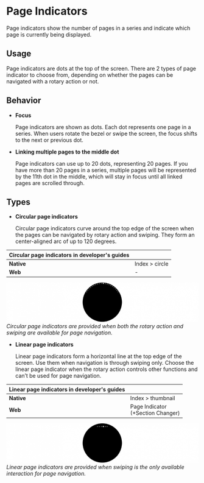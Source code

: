 # Page Indicators

Page indicators show the number of pages in a series and indicate which page is currently being displayed.

## Usage

Page indicators are dots at the top of the screen. There are 2 types of page indicator to choose from, depending on whether the pages can be navigated with a rotary action or not.

## Behavior

-   **Focus**

    Page indicators are shown as dots. Each dot represents one page in a series. When users rotate the bezel or swipe the screen, the focus shifts to the next or previous dot.

-   **Linking multiple pages to the middle dot**

    Page indicators can use up to 20 dots, representing 20 pages. If you have more than 20 pages in a series, multiple pages will be represented by the 11th dot in the middle, which will stay in focus until all linked pages are scrolled through.

## Types

-   **Circular page indicators**

    Circular page indicators curve around the top edge of the screen when the pages can be navigated by rotary action and swiping. They form an center-aligned arc of up to 120 degrees.

| **Circular page indicators** in developer's guides | |
| --- | --- |
| **Native** | Index > circle |
| **Web** |  - |

  ![](media/ui_components_10.12.3_1-850x174.png)  
    *Circular page indicators are provided when both the rotary action and swiping are available for page navigation.*


-   **Linear page indicators**

    Linear page indicators form a horizontal line at the top edge of the screen. Use them when navigation is through swiping only. Choose the linear page indicator when the rotary action controls other functions and can’t be used for page navigation.

| **Linear page indicators** in developer's guides | |
| --- | --- |
| **Native** |  Index > thumbnail |
|  **Web** |  Page Indicator<br>(+Section Changer) |

  ![](media/ui_components_10.12.3_2-850x174.png)  
    *Linear page indicators are provided when swiping is the only available interaction for page navigation.*
